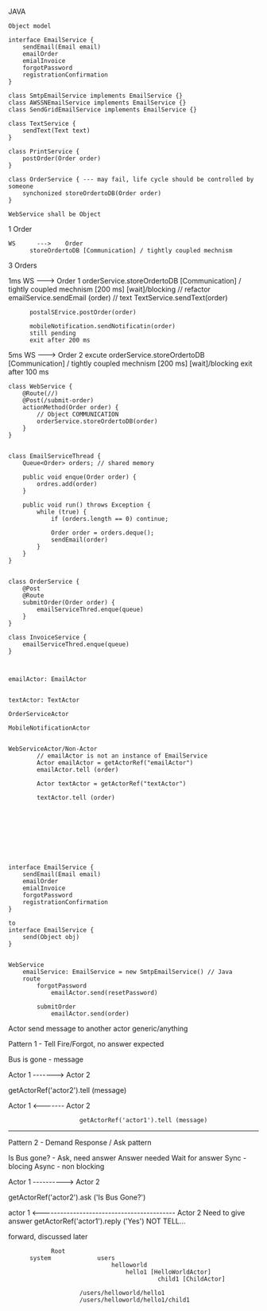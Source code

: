JAVA

    Object model

    interface EmailService {
        sendEmail(Email email)
        emailOrder
        emialInvoice
        forgotPassword
        registrationConfirmation
    }

    class SmtpEmailService implements EmailService {}
    class AWSSNEmailService implements EmailService {}
    class SendGridEmailService implements EmailService {}

    class TextService {
        sendText(Text text)
    }

    class PrintService {
        postOrder(Order order)
    }

    class OrderService { --- may fail, life cycle should be controlled by someone
        synchonized storeOrdertoDB(Order order)
    }

    WebService shall be Object

1 Order

    WS      --->    Order 
          storeOrdertoDB [Communication] / tightly coupled mechnism

3 Orders 

1ms      WS      --->    Order 1
          orderService.storeOrdertoDB [Communication] / tightly coupled mechnism [200 ms] [wait]/blocking
          // refactor
          emailService.sendEmail (order)
          // text
          TextService.sendText(order)

          postalSErvice.postOrder(order)

          mobileNotification.sendNotificatin(order)
          still pending 
          exit after 200 ms
5ms      WS      --->    Order 2
          excute orderService.storeOrdertoDB [Communication] / tightly coupled mechnism [200 ms] [wait]/blocking
            exit after 100 ms 



    class WebService {
        @Route(//)
        @Post(/submit-order)
        actionMethod(Order order) {
            // Object COMMUNICATION
            orderService.storeOrdertoDB(order)
        }
    }


    class EmailServiceThread {
        Queue<Order> orders; // shared memory

        public void enque(Order order) {
            ordres.add(order)
        }

        public void run() throws Exception {
            while (true) {
                if (orders.length == 0) continue;

                Order order = orders.deque();
                sendEmail(order)
            }
        }
    }


    class OrderService {
        @Post
        @Route
        submitOrder(Order order) {
            emailServiceThred.enque(queue)
        }
    }

    class InvoiceService {
        emailServiceThred.enque(queue)
    }



    emailActor: EmailActor 
        

    textActor: TextActor

    OrderServiceActor

    MobileNotificationActor


    WebServiceActor/Non-Actor
            // emailActor is not an instance of EmailService
            Actor emailActor = getActorRef("emailActor")
            emailActor.tell (order)

            Actor textActor = getActorRef("textActor")

            textActor.tell (order)









    interface EmailService {
        sendEmail(Email email)
        emailOrder
        emialInvoice
        forgotPassword
        registrationConfirmation
    }

    to 
    interface EmailService {
        send(Object obj)
    }


    WebService
        emailService: EmailService = new SmtpEmailService() // Java
        route 
            forgotPassword
                emailActor.send(resetPassword)

            submitOrder
                emailActor.send(order)


Actor send message to another actor 
           generic/anything

Pattern 1 - Tell Fire/Forgot, no answer expected

Bus is gone - message

Actor 1    ------->    Actor 2

getActorRef('actor2').tell (message)

Actor 1    <-------    Actor 2

                        getActorRef('actor1').tell (message)
----

Pattern 2 - Demand Response / Ask pattern

Is Bus gone? - Ask, need answer
    Answer needed
        Wait for answer
            Sync - blocing
            Async - non blocking


Actor 1                                          ----------> Actor 2

getActorRef('actor2').ask ('Is Bus Gone?')

actor 1          <------------------------------------------ Actor 2
                                      Need to give answer
                                      getActorRef('actor1').reply ('Yes')
                                        NOT TELL...

forward, discussed later


                Root
          system             users
                                 helloworld
                                     hello1 [HelloWorldActor]
                                              child1 [ChildActor]
                                     
                        /users/helloworld/hello1
                        /users/helloworld/hello1/child1

                        